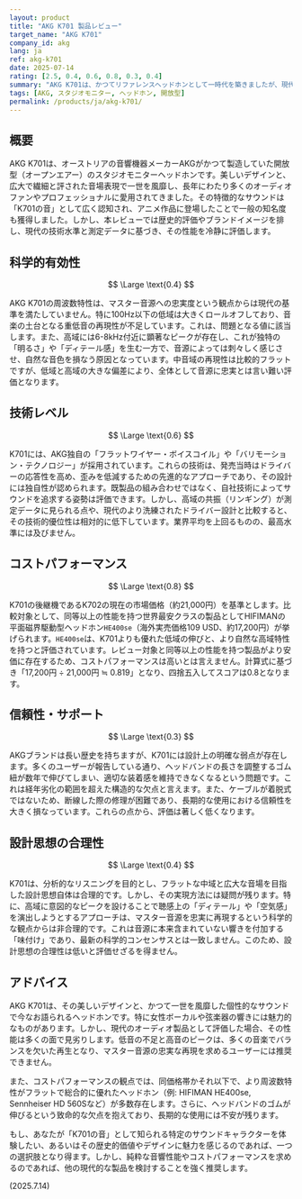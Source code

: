 ```yaml
---
layout: product
title: "AKG K701 製品レビュー"
target_name: "AKG K701"
company_id: akg
lang: ja
ref: akg-k701
date: 2025-07-14
rating: [2.5, 0.4, 0.6, 0.8, 0.3, 0.4]
summary: "AKG K701は、かつてリファレンスヘッドホンとして一時代を築きましたが、現代の基準では周波数特性の忠実度に課題があり、コストパフォーマンスや信頼性の面でもより優れた代替品が存在します。"
tags: [AKG, スタジオモニター, ヘッドホン, 開放型]
permalink: /products/ja/akg-k701/
---
```

## 概要

AKG K701は、オーストリアの音響機器メーカーAKGがかつて製造していた開放型（オープンエアー）のスタジオモニターヘッドホンです。美しいデザインと、広大で繊細と評された音場表現で一世を風靡し、長年にわたり多くのオーディオファンやプロフェッショナルに愛用されてきました。その特徴的なサウンドは「K701の音」として広く認知され、アニメ作品に登場したことで一般の知名度も獲得しました。しかし、本レビューでは歴史的評価やブランドイメージを排し、現代の技術水準と測定データに基づき、その性能を冷静に評価します。

## 科学的有効性

$$ \Large \text{0.4} $$

AKG K701の周波数特性は、マスター音源への忠実度という観点からは現代の基準を満たしていません。特に100Hz以下の低域は大きくロールオフしており、音楽の土台となる重低音の再現性が不足しています。これは、問題となる値に該当します。また、高域には6-8kHz付近に顕著なピークが存在し、これが独特の「明るさ」や「ディテール感」を生む一方で、音源によっては刺々しく感じさせ、自然な音色を損なう原因となっています。中音域の再現性は比較的フラットですが、低域と高域の大きな偏差により、全体として音源に忠実とは言い難い評価となります。

## 技術レベル

$$ \Large \text{0.6} $$

K701には、AKG独自の「フラットワイヤー・ボイスコイル」や「バリモーション・テクノロジー」が採用されています。これらの技術は、発売当時はドライバーの応答性を高め、歪みを低減するための先進的なアプローチであり、その設計には独自性が認められます。既製品の組み合わせではなく、自社技術によってサウンドを追求する姿勢は評価できます。しかし、高域の共振（リンギング）が測定データに見られる点や、現代のより洗練されたドライバー設計と比較すると、その技術的優位性は相対的に低下しています。業界平均を上回るものの、最高水準には及びません。

## コストパフォーマンス

$$ \Large \text{0.8} $$

K701の後継機であるK702の現在の市場価格（約21,000円）を基準とします。比較対象として、同等以上の性能を持つ世界最安クラスの製品としてHIFIMANの平面磁界駆動型ヘッドホン`HE400se`（海外実売価格109 USD、約17,200円）が挙げられます。`HE400se`は、K701よりも優れた低域の伸びと、より自然な高域特性を持つと評価されています。レビュー対象と同等以上の性能を持つ製品がより安価に存在するため、コストパフォーマンスは高いとは言えません。計算式に基づき「17,200円 ÷ 21,000円 ≒ 0.819」となり、四捨五入してスコアは0.8となります。

## 信頼性・サポート

$$ \Large \text{0.3} $$

AKGブランドは長い歴史を持ちますが、K701には設計上の明確な弱点が存在します。多くのユーザーが報告している通り、ヘッドバンドの長さを調整するゴム紐が数年で伸びてしまい、適切な装着感を維持できなくなるという問題です。これは経年劣化の範囲を超えた構造的な欠点と言えます。また、ケーブルが着脱式ではないため、断線した際の修理が困難であり、長期的な使用における信頼性を大きく損なっています。これらの点から、評価は著しく低くなります。

## 設計思想の合理性

$$ \Large \text{0.4} $$

K701は、分析的なリスニングを目的とし、フラットな中域と広大な音場を目指した設計思想自体は合理的です。しかし、その実現方法には疑問が残ります。特に、高域に意図的なピークを設けることで聴感上の「ディテール」や「空気感」を演出しようとするアプローチは、マスター音源を忠実に再現するという科学的な観点からは非合理的です。これは音源に本来含まれていない響きを付加する「味付け」であり、最新の科学的コンセンサスとは一致しません。このため、設計思想の合理性は低いと評価せざるを得ません。

## アドバイス

AKG K701は、その美しいデザインと、かつて一世を風靡した個性的なサウンドで今なお語られるヘッドホンです。特に女性ボーカルや弦楽器の響きには魅力的なものがあります。しかし、現代のオーディオ製品として評価した場合、その性能は多くの面で見劣りします。低音の不足と高音のピークは、多くの音楽でバランスを欠いた再生となり、マスター音源の忠実な再現を求めるユーザーには推奨できません。

また、コストパフォーマンスの観点では、同価格帯かそれ以下で、より周波数特性がフラットで総合的に優れたヘッドホン（例: HIFIMAN HE400se, Sennheiser HD 560Sなど）が多数存在します。さらに、ヘッドバンドのゴムが伸びるという致命的な欠点を抱えており、長期的な使用には不安が残ります。

もし、あなたが「K701の音」として知られる特定のサウンドキャラクターを体験したい、あるいはその歴史的価値やデザインに魅力を感じるのであれば、一つの選択肢となり得ます。しかし、純粋な音響性能やコストパフォーマンスを求めるのであれば、他の現代的な製品を検討することを強く推奨します。

(2025.7.14) 